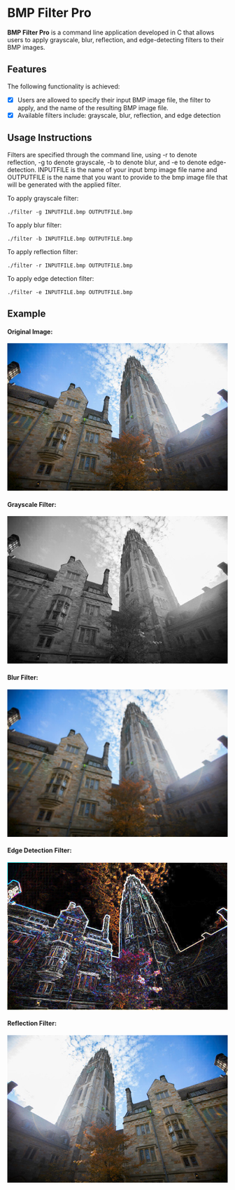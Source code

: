 # BMP Filter Pro

**BMP Filter Pro** is a command line application developed in C that allows users to apply grayscale, blur, reflection, and edge-detecting filters to their BMP images.

## Features
The following functionality is achieved:

- [x] Users are allowed to specify their input BMP image file, the filter to apply, and the name of the resulting BMP image file.
- [x] Available filters include: grayscale, blur, reflection, and edge detection

## Usage Instructions

Filters are specified through the command line, using -r to denote reflection, -g to denote grayscale, -b to denote blur, and -e to denote edge-detection. INPUTFILE is the name of your input bmp image file name and OUTPUTFILE is the name that you want to provide to the bmp image file that will be generated with the applied filter.

To apply grayscale filter:
```
./filter -g INPUTFILE.bmp OUTPUTFILE.bmp
```
To apply blur filter:
```
./filter -b INPUTFILE.bmp OUTPUTFILE.bmp
```
To apply reflection filter:
```
./filter -r INPUTFILE.bmp OUTPUTFILE.bmp
```
To apply edge detection filter:
```
./filter -e INPUTFILE.bmp OUTPUTFILE.bmp
```

## Example

#### Original Image:

![Original](README_assets/tower.bmp)

#### Grayscale Filter:

![Grayscale-Filter](README_assets/tower-grayscale.bmp)

#### Blur Filter:

![Blur-Filter](README_assets/tower-blur.bmp)

#### Edge Detection Filter:

![Edges-Filter](README_assets/tower-edges.bmp)

#### Reflection Filter:

![Reflection-Filter](README_assets/tower-reflection.bmp)



